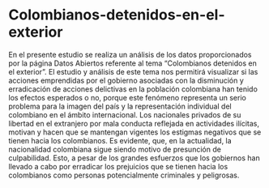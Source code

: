 # Colombianos-detenidos-en-el-exterior
En el presente estudio se realiza un análisis de los datos proporcionados por la página Datos Abiertos referente al tema “Colombianos detenidos en el exterior”. El estudio y análisis de este tema nos permitirá visualizar si las acciones emprendidas por el gobierno asociadas con la disminución y erradicación de acciones delictivas en la población colombiana han tenido los efectos esperados o no, porque este fenómeno representa un serio problema para la imagen del país y la representación individual del colombiano en el ámbito internacional. Los nacionales privados de su libertad en el extranjero por mala conducta reflejada en actividades ilícitas, motivan y hacen que se mantengan vigentes los estigmas negativos que se tienen hacia los colombianos. Es evidente, que, en la actualidad, la nacionalidad colombiana sigue siendo motivo de presunción de culpabilidad. Esto, a pesar de los grandes esfuerzos que los gobiernos han llevado a cabo por erradicar los prejuicios que se tienen hacia los colombianos como personas potencialmente criminales y peligrosas.
